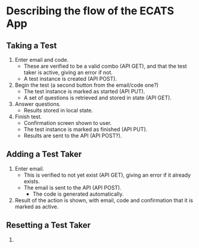 # Describing the flow of the ECATS App

## Taking a Test

1. Enter email and code.
   - These are verified to be a valid combo (API GET), and that the test taker is active, giving an error if not.
   - A test instance is created (API POST).
2. Begin the test (a second button from the email/code one?)
   - The test instance is marked as started (API PUT).
   - A set of questions is retrieved and stored in state (API GET).
3. Answer questions.
   - Results stored in local state.
4. Finish test.
   - Confirmation screen shown to user.
   - The test instance is marked as finished (API PUT).
   - Results are sent to the API (API POST?).

## Adding a Test Taker

1. Enter email.
   - This is verified to not yet exist (API GET), giving an error if it already exists.
   - The email is sent to the API (API POST).
     - The code is generated automatically.
2. Result of the action is shown, with email, code and confirmation that it is marked as active.

## Resetting a Test Taker

1.
